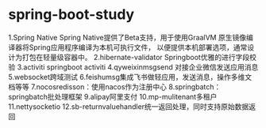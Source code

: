 # spring-boot-study
1.Spring Native
	Spring Native提供了Beta支持，用于使用GraalVM 原生镜像编译器将Spring应用程序编译为本机可执行文件，
	以便提供本机部署选项，通常设计为打包在轻量级容器中。
2.hibernate-validator
	Springboot优雅的进行字段校验
3.activiti
	springboot activiti
4.qyweixinmsgsend
	对接企业微信发送应用消息
5.websocket跨域测试
6.feishumsg集成飞书做轻应用，发送消息，操作多维文档等等
7.nocosredisson：使用nacos作为注册中心
8.springbatch：springbatch批处理框架
9.alipay阿里支付
10.mp-mulitenant多租户
11.nettysocketio
12.sb-returnvaluehandler统一返回处理，同时支持原始数据返回